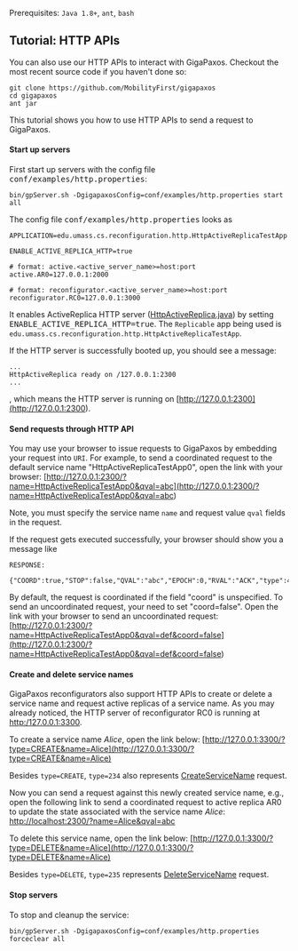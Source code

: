 Prerequisites: `Java 1.8+`, `ant`, `bash` 

Tutorial: HTTP APIs 
------------------- 
You can also use our HTTP APIs to interact with GigaPaxos. Checkout the most recent source code if you haven't done so:

```
git clone https://github.com/MobilityFirst/gigapaxos
cd gigapaxos
ant jar
```

This tutorial shows you how to use HTTP APIs to send a request to GigaPaxos. 

#### Start up servers
First start up servers with the config file <tt>conf/examples/http.properties</tt>:

```
bin/gpServer.sh -DgigapaxosConfig=conf/examples/http.properties start all
```

The config file <tt>conf/examples/http.properties</tt> looks as
    
    APPLICATION=edu.umass.cs.reconfiguration.http.HttpActiveReplicaTestApp
      
    ENABLE_ACTIVE_REPLICA_HTTP=true
    
    # format: active.<active_server_name>=host:port
    active.AR0=127.0.0.1:2000
    
    # format: reconfigurator.<active_server_name>=host:port
    reconfigurator.RC0=127.0.0.1:3000

It enables ActiveReplica HTTP server ([HttpActiveReplica.java](<https://github.com/MobilityFirst/gigapaxos/blob/master/src/edu/umass/cs/reconfiguration/http/HttpActiveReplica.java>)) by setting <tt>ENABLE_ACTIVE_REPLICA_HTTP=true</tt>. The `Replicable` app being used is `edu.umass.cs.reconfiguration.http.HttpActiveReplicaTestApp`.

If the HTTP server is successfully booted up, you should see a message:

    ...
    HttpActiveReplica ready on /127.0.0.1:2300
    ...

, which means the HTTP server is running on [http://127.0.0.1:2300](<http://127.0.0.1:2300>).

#### Send requests through HTTP API
You may use your browser to issue requests to GigaPaxos by embedding your request into `URI`. For example, to send a coordinated request to the default service name "HttpActiveReplicaTestApp0", open the link with your browser:
[http://127.0.0.1:2300/?name=HttpActiveReplicaTestApp0&qval=abc](<http://127.0.0.1:2300/?name=HttpActiveReplicaTestApp0&qval=abc>)

Note, you must specify the service name `name` and request value `qval` fields in the request. 

If the request gets executed successfully, your browser should show you a message like

    RESPONSE:
    
    {"COORD":true,"STOP":false,"QVAL":"abc","EPOCH":0,"RVAL":"ACK","type":400,"QID":607203182,"NAME":"HttpActiveReplicaTestApp0"}

By default, the request is coordinated if the field "coord" is unspecified. To send an uncoordinated request, your need to set "coord=false". Open the link with your browser to send an uncoordinated request:
[http://127.0.0.1:2300/?name=HttpActiveReplicaTestApp0&qval=def&coord=false](<http://127.0.0.1:2300/?name=HttpActiveReplicaTestApp0&qval=def&coord=false>)

#### Create and delete service names
GigaPaxos reconfigurators also support HTTP APIs to create or delete a service name and request active replicas of a service name.
As you may already noticed, the HTTP server of reconfigurator RC0 is running at [http:/127.0.0.1:3300](http:/127.0.0.1:3300).

To create a service name <i>Alice</i>, open the link below:
[http://127.0.0.1:3300/?type=CREATE&name=Alice](http://127.0.0.1:3300/?type=CREATE&name=Alice)

Besides `type=CREATE`, `type=234` also represents [CreateServiceName](https://github.com/MobilityFirst/gigapaxos/blob/master/src/edu/umass/cs/reconfiguration/reconfigurationpackets/CreateServiceName.java) request.

Now you can send a request against this newly created service name, e.g., open the following link to send a coordinated request to active replica AR0 to update the state associated with the service name <i>Alice</i>:
[http://localhost:2300/?name=Alice&qval=abc](<http://localhost:2300/?name=Alice&qval=abc>)

To delete this service name, open the link below:
[http://127.0.0.1:3300/?type=DELETE&name=Alice](http://127.0.0.1:3300/?type=DELETE&name=Alice)

Besides `type=DELETE`, `type=235` represents [DeleteServiceName](https://github.com/MobilityFirst/gigapaxos/blob/master/src/edu/umass/cs/reconfiguration/reconfigurationpackets/DeleteServiceName.java) request.

#### Stop servers
To stop and cleanup the service:
```
bin/gpServer.sh -DgigapaxosConfig=conf/examples/http.properties forceclear all
```


